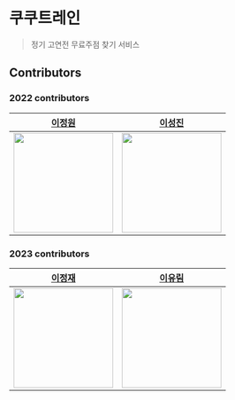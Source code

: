# 쿠쿠트레인
> 정기 고연전 무료주점 찾기 서비스

## Contributors

### 2022 contributors

| [이정원](https://github.com/wjddnjs7895)                            | [이성진](https://github.com/mobius29)                            | 
| ----------------------------------------------------------------- | ------------------------------------------------------------------ | 
| <img src="https://github.com/wjddnjs7895.png" style="width: 180px"> | <img src="https://github.com/mobius29.png" style="width: 180px"> | 


### 2023 contributors
| [이정재](https://github.com/jaerrylee)                            | [이유림](https://github.com/yurimn)                            | 
| ----------------------------------------------------------------- | ------------------------------------------------------------------ | 
| <img src="https://github.com/jaerrylee.png" style="width: 180px"> | <img src="https://github.com/yurimn.png" style="width: 180px"> | 